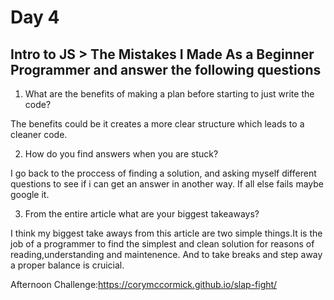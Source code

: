 # Day 4

## Intro to JS > The Mistakes I Made As a Beginner Programmer and answer the following questions

1. What are the benefits of making a plan before starting to just write the code?

The benefits could be it creates a more clear structure which leads to a cleaner code.

2. How do you find answers when you are stuck?

I go back to the proccess of finding a solution, and asking myself different questions to see if i can get an answer in another way. If all else fails maybe google it.

3. From the entire article what are your biggest takeaways?

I think my biggest take aways from this article are two simple things.It is the job of a programmer to find the simplest and clean solution for reasons of reading,understanding and maintenence. And to take breaks and step away a proper balance is cruicial. 



Afternoon Challenge:https://corymccormick.github.io/slap-fight/
